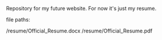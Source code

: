 Repository for my future website. For now it's just my resume.

file paths:

/resume/Official_Resume.docx
/resume/Official_Resume.pdf
